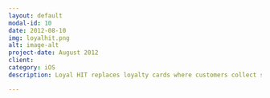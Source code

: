 ```yaml
---
layout: default
modal-id: 10
date: 2012-08-10
img: loyalhit.png
alt: image-alt
project-date: August 2012
client: 
category: iOS
description: Loyal HIT replaces loyalty cards where customers collect stamps or stickers. Now customers have their loyalty cards in their mobile phones, while stamps and stickers are collected by scanning QR code. <a target="_blank" href="https://itunes.apple.com/si/app/loyal-hit/id570449644?mt=8">Get Loyal HIT</a>!

---
```

